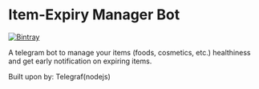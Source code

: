 # Item-Expiry Manager Bot

[![Bintray](https://img.shields.io/static/v1?label=visit&message=telegram%20bot&color=blue&logo=telegram)](https://t.dog/ItemExpiryBot)

A telegram bot to manage your items (foods, cosmetics, etc.) healthiness and get early notification on expiring items.

Built upon by: Telegraf(nodejs)
